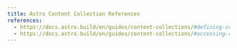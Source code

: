 ```yaml
---
title: Astro Content Collection References
references:
  - https://docs.astro.build/en/guides/content-collections/#defining-collection-references
  - https://docs.astro.build/en/guides/content-collections/#accessing-referenced-data
---
```

